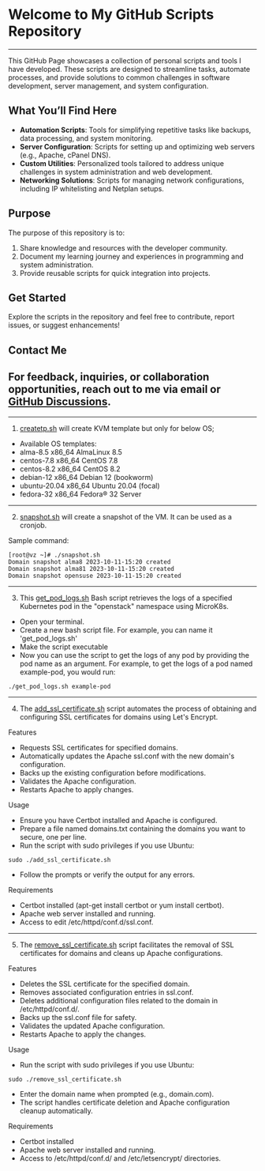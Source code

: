 # Welcome to My GitHub Scripts Repository
---
This GitHub Page showcases a collection of personal scripts and tools I have developed. These scripts are designed to streamline tasks, automate processes, and provide solutions to common challenges in software development, server management, and system configuration.

## What You’ll Find Here
- **Automation Scripts**: Tools for simplifying repetitive tasks like backups, data processing, and system monitoring.
- **Server Configuration**: Scripts for setting up and optimizing web servers (e.g., Apache, cPanel DNS).
- **Custom Utilities**: Personalized tools tailored to address unique challenges in system administration and web development.
- **Networking Solutions**: Scripts for managing network configurations, including IP whitelisting and Netplan setups.

## Purpose
The purpose of this repository is to:
1. Share knowledge and resources with the developer community.
2. Document my learning journey and experiences in programming and system administration.
3. Provide reusable scripts for quick integration into projects.

## Get Started
Explore the scripts in the repository and feel free to contribute, report issues, or suggest enhancements!

## Contact Me
For feedback, inquiries, or collaboration opportunities, reach out to me via email or [GitHub Discussions](#).
---
---
<!-- TOC -->
1. [createtp.sh](createtp.sh) will create KVM template but only for below OS;
* Available OS templates:
* alma-8.5                 x86_64     AlmaLinux 8.5
* centos-7.8               x86_64     CentOS 7.8
* centos-8.2               x86_64     CentOS 8.2
* debian-12                x86_64     Debian 12 (bookworm)
* ubuntu-20.04             x86_64     Ubuntu 20.04 (focal)
* fedora-32                x86_64     Fedora® 32 Server


<!-- TOC -->
---
2. [snapshot.sh](snapshot.sh) will create a snapshot of the VM. It can be used as a cronjob.

Sample command:
```shell
[root@vz ~]# ./snapshot.sh
Domain snapshot alma8 2023-10-11-15:20 created
Domain snapshot alma81 2023-10-11-15:20 created
Domain snapshot opensuse 2023-10-11-15:20 created
```
<!-- TOC -->
---
3. This [get_pod_logs.sh](get_pod_logs.sh) Bash script retrieves the logs of a specified Kubernetes pod in the "openstack" namespace using MicroK8s.

* Open your terminal.
* Create a new bash script file. For example, you can name it 'get_pod_logs.sh'
* Make the script executable
* Now you can use the script to get the logs of any pod by providing the pod name as an argument. For example, to get the logs of a pod named example-pod, you would run:
```shell
./get_pod_logs.sh example-pod
```

<!-- TOC -->
---
4. The [add_ssl_certificate.sh](add_ssl_certificate.sh) script automates the process of obtaining and configuring SSL certificates for domains using Let's Encrypt.

Features
* Requests SSL certificates for specified domains.
* Automatically updates the Apache ssl.conf with the new domain's configuration.
* Backs up the existing configuration before modifications.
* Validates the Apache configuration.
* Restarts Apache to apply changes.

Usage
* Ensure you have Certbot installed and Apache is configured.
* Prepare a file named domains.txt containing the domains you want to secure, one per line.
* Run the script with sudo privileges if you use Ubuntu:
```shell
sudo ./add_ssl_certificate.sh

```
* Follow the prompts or verify the output for any errors.

Requirements
* Certbot installed (apt-get install certbot or yum install certbot).
* Apache web server installed and running.
* Access to edit /etc/httpd/conf.d/ssl.conf.

<!-- TOC -->
---
5. The [remove_ssl_certificate.sh](remove_ssl_certificate.sh) script facilitates the removal of SSL certificates for domains and cleans up Apache configurations.

Features
* Deletes the SSL certificate for the specified domain.
* Removes associated configuration entries in ssl.conf.
* Deletes additional configuration files related to the domain in /etc/httpd/conf.d/.
* Backs up the ssl.conf file for safety.
* Validates the updated Apache configuration.
* Restarts Apache to apply the changes.

Usage
* Run the script with sudo privileges if you use Ubuntu:
```shell
sudo ./remove_ssl_certificate.sh

```
* Enter the domain name when prompted (e.g., domain.com).
* The script handles certificate deletion and Apache configuration cleanup automatically.


Requirements
* Certbot installed
* Apache web server installed and running.
* Access to /etc/httpd/conf.d/ and /etc/letsencrypt/ directories.


